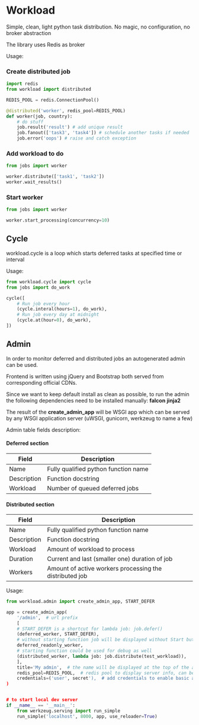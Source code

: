 # Workload

Simple, clean, light python task distribution.
No magic, no configuration, no broker abstraction

The library uses Redis as broker

Usage:

### Create distributed job

```python
import redis
from workload import distributed

REDIS_POOL = redis.ConnectionPool()

@distributed('worker', redis_pool=REDIS_POOL)
def worker(job, country):
    # do stuff
    job.result('result') # add unique result
    job.fanout(['task3', 'task4']) # schedule another tasks if needed
    job.error('oops') # raise and catch exception
```

### Add workload to do

```python
from jobs import worker

worker.distribute(['task1', 'task2'])
worker.wait_results()
```

### Start worker

```python
from jobs import worker

worker.start_processing(concurrency=10)
```

## Cycle

workload.cycle is a loop which starts deferred tasks at specified time or interval

Usage:

```python
from workload.cycle import cycle
from jobs import do_work

cycle([
    # Run job every hour
    (cycle.interal(hours=1), do_work),
    # Run job every day at midnight
    (cycle.at(hour=0), do_work),
])
```

## Admin

In order to monitor deferred and distributed jobs an autogenerated admin can be used.

Frontend is written using jQuery and Bootstrap both served from corresponding official CDNs.

Since we want to keep default install as clean as possible, to run the admin the following dependencies need to be installed manually:
**falcon**
**jinja2**

The result of the **create_admin_app** will be WSGI app which can be served by any WSGI application server
(uWSGI, gunicorn, werkzeug to name a few)

Admin table fields description:

#### Deferred section

| Field       | Description                          |
| ----------- | ------------------------------------ |
| Name        | Fully qualified python function name |
| Description | Function docstring                   |
| Workload    | Number of queued deferred jobs       |

#### Distributed section

| Field       | Description                                             |
| ----------- | ------------------------------------------------------- |
| Name        | Fully qualified python function name                    |
| Description | Function docstring                                      |
| Workload    | Amount of workload to process                           |
| Duration    | Current and last (smaller one) duration of job          |
| Workers     | Amount of active workers processing the distributed job |

Usage:

```python
from workload.admin import create_admin_app, START_DEFER

app = create_admin_app(
    '/admin',  # url prefix
    [
    # START_DEFER is a shortcut for lambda job: job.defer()
    (deferred_worker, START_DEFER),
    # without starting function job will be displayed without Start button
    deferred_readonly_worker,
    # starting function could be used for debug as well
    (distributed_worker, lambda job: job.distribute(test_workload)),
    ],
    title='My admin',  # the name will be displayed at the top of the admin
    redis_pool=REDIS_POOL,  # redis pool to display server info, can be ommited
    credentials=('user', secret'),  # add credentials to enable basic auth
)


# to start local dev server
if __name__ == '__main__':
    from werkzeug.serving import run_simple
    run_simple('localhost', 8000, app, use_reloader=True)
```
